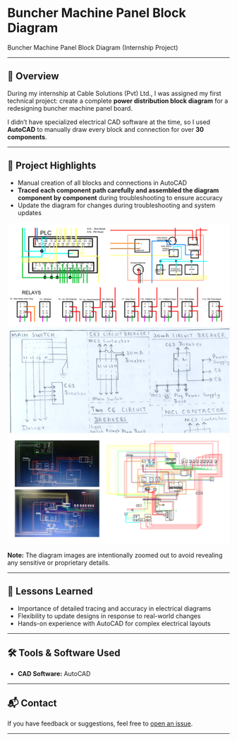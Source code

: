 # Buncher Machine Panel Block Diagram
Buncher Machine Panel Block Diagram (Internship Project)

---

## 🔎 Overview
During my internship at Cable Solutions (Pvt) Ltd., I was assigned my first technical project: create a complete **power distribution block diagram** for a redesigning buncher machine panel board.  

I didn’t have specialized electrical CAD software at the time, so I used **AutoCAD** to manually draw every block and connection for over **30 components**.

---

## 📌 Project Highlights
- Manual creation of all blocks and connections in AutoCAD
- **Traced each component path carefully and assembled the diagram component by component** during troubleshooting to ensure accuracy
- Update the diagram for changes during troubleshooting and system updates

![Diagram](s1.png)
![Diagram](s2.png)
![Diagram](s3.png)

**Note:** The diagram images are intentionally zoomed out to avoid revealing any sensitive or proprietary details.

---

## 📑 Lessons Learned
- Importance of detailed tracing and accuracy in electrical diagrams
- Flexibility to update designs in response to real-world changes
- Hands-on experience with AutoCAD for complex electrical layouts

---

## 🛠 Tools & Software Used
- **CAD Software:** AutoCAD

---

## 📬 Contact
If you have feedback or suggestions, feel free to [open an issue](https://github.com).

---
